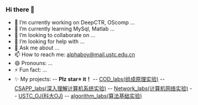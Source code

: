 ### Hi there 👋

<!--
**Alpha-Girl/Alpha-Girl** is a ✨ _special_ ✨ repository because its `README.md` (this file) appears on your GitHub profile.-->

- 🔭 I’m currently working on DeepCTR, OScomp ...
- 🌱 I’m currently learning MySql, Matlab ...
- 👯 I’m looking to collaborate on ...
- 🤔 I’m looking for help with ...
- 💬 Ask me about ...
- 📫 How to reach me: [alphaboy@mail.ustc.edu.cn](mailto:alphaboy@mail.ustc.edu.cn)
- 😄 Pronouns: ...
- ⚡ Fun fact: ...
- ✨ My projects:
-- **Plz star⭐ it！**
-- [COD_labs(组成原理实验)](https://github.com/Alpha-Girl/COD_labs)
-- [CSAPP_labs(深入理解计算机系统实验)](https://github.com/Alpha-Girl/SCAPP_labs)
-- [Network_labs(计算机网络实验)](https://github.com/Alpha-Girl/Network_2020)
-- [USTC_OJ(科大OJ)](https://github.com/Alpha-Girl/USTC.OJ)
-- [algorithm_labs(算法基础实验)](https://github.com/Alpha-Girl/algorithm2020_labs)
<!--START_SECTION:waka-->
<!--END_SECTION:waka-->
